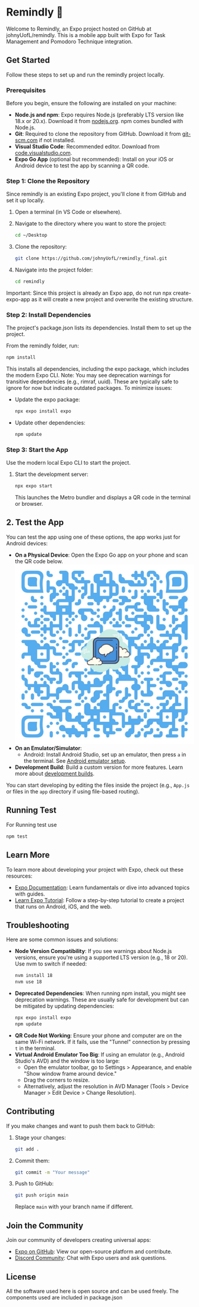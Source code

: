 # Remindly 👋

Welcome to Remindly, an Expo project hosted on GitHub at johnyUofL/remindly. This is a mobile app built with Expo for Task Management and Pomodoro Technique integration. 

## Get Started

Follow these steps to set up and run the remindly project locally.

### Prerequisites

Before you begin, ensure the following are installed on your machine:

- **Node.js and npm**: Expo requires Node.js (preferably LTS version like 18.x or 20.x). Download it from [nodejs.org](https://nodejs.org). npm comes bundled with Node.js.
- **Git**: Required to clone the repository from GitHub. Download it from [git-scm.com](https://git-scm.com) if not installed.
- **Visual Studio Code**: Recommended editor. Download from [code.visualstudio.com](https://code.visualstudio.com).
- **Expo Go App** (optional but recommended): Install on your iOS or Android device to test the app by scanning a QR code.

### Step 1: Clone the Repository

Since remindly is an existing Expo project, you'll clone it from GitHub and set it up locally.

1. Open a terminal (in VS Code or elsewhere).
2. Navigate to the directory where you want to store the project:
   ```bash
   cd ~/Desktop
   ```
3. Clone the repository:
   ```bash
   git clone https://github.com/johnyUofL/remindly_final.git
   ```

4. Navigate into the project folder:
   ```bash
   cd remindly
   ```

Important: Since this project is already an Expo app, do not run npx create-expo-app as it will create a new project and overwrite the existing structure.

### Step 2: Install Dependencies

The project's package.json lists its dependencies. Install them to set up the project.

From the remindly folder, run:
```bash
npm install
```

This installs all dependencies, including the expo package, which includes the modern Expo CLI. Note: You may see deprecation warnings for transitive dependencies (e.g., rimraf, uuid). These are typically safe to ignore for now but indicate outdated packages. To minimize issues:

- Update the expo package:
  ```bash
  npx expo install expo
  ```
- Update other dependencies:
  ```bash
  npm update
  ```

### Step 3: Start the App

Use the modern local Expo CLI to start the project.

1. Start the development server:
   ```bash
   npx expo start
   ```
   This launches the Metro bundler and displays a QR code in the terminal or browser.

## 2. Test the App
You can test the app using one of these options, the app works just for Android devices:

- **On a Physical Device**: Open the Expo Go app on your phone and scan the QR code below.  
  ![QR Code](https://raw.githubusercontent.com/johnyUofL/remindly_final/refs/heads/main/qr-code.jpeg)
- **On an Emulator/Simulator**:
  - Android: Install Android Studio, set up an emulator, then press `a` in the terminal. See [Android emulator setup](https://docs.expo.dev/workflow/android-studio-emulator/).
- **Development Build**: Build a custom version for more features. Learn more about [development builds](https://docs.expo.dev/develop/development-builds/introduction/).

You can start developing by editing the files inside the project (e.g., `App.js` or files in the `app` directory if using file-based routing).

## Running Test

For Running test use 
```bash
npm test
```

## Learn More

To learn more about developing your project with Expo, check out these resources:

- [Expo Documentation](https://docs.expo.dev/): Learn fundamentals or dive into advanced topics with guides.
- [Learn Expo Tutorial](https://docs.expo.dev/tutorial/introduction/): Follow a step-by-step tutorial to create a project that runs on Android, iOS, and the web.

## Troubleshooting

Here are some common issues and solutions:

- **Node Version Compatibility**: If you see warnings about Node.js versions, ensure you're using a supported LTS version (e.g., 18 or 20). Use nvm to switch if needed:
  ```bash
  nvm install 18
  nvm use 18
  ```
- **Deprecated Dependencies**: When running npm install, you might see deprecation warnings. These are usually safe for development but can be mitigated by updating dependencies:
  ```bash
  npx expo install expo
  npm update
  ```
- **QR Code Not Working**: Ensure your phone and computer are on the same Wi-Fi network. If it fails, use the "Tunnel" connection by pressing `t` in the terminal.
- **Virtual Android Emulator Too Big**: If using an emulator (e.g., Android Studio's AVD) and the window is too large:
  - Open the emulator toolbar, go to Settings > Appearance, and enable "Show window frame around device."
  - Drag the corners to resize.
  - Alternatively, adjust the resolution in AVD Manager (Tools > Device Manager > Edit Device > Change Resolution).

## Contributing

If you make changes and want to push them back to GitHub:

1. Stage your changes:
   ```bash
   git add .
   ```
2. Commit them:
   ```bash
   git commit -m "Your message"
   ```
3. Push to GitHub:
   ```bash
   git push origin main
   ```
   Replace `main` with your branch name if different.



## Join the Community

Join our community of developers creating universal apps:

- [Expo on GitHub](https://github.com/expo/expo): View our open-source platform and contribute.
- [Discord Community](https://chat.expo.dev): Chat with Expo users and ask questions.

## License

All the software used here is open source and can be used freely. The components used are included in package.json



